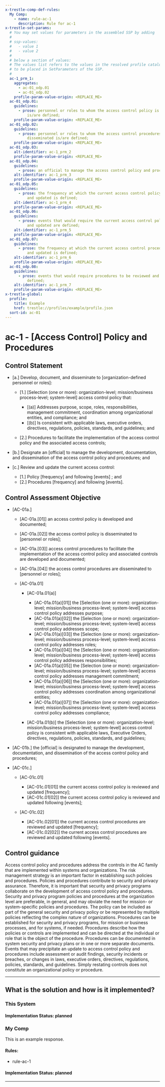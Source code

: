 ```yaml
---
x-trestle-comp-def-rules:
  My Comp:
    - name: rule-ac-1
      description: Rule for ac-1
x-trestle-set-params:
  # You may set values for parameters in the assembled SSP by adding
  #
  # ssp-values:
  #   - value 1
  #   - value 2
  #
  # below a section of values:
  # The values list refers to the values in the resolved profile catalog, and the ssp-values represent new values
  # to be placed in SetParameters of the SSP.
  #
  ac-1_prm_1:
    aggregates:
      - ac-01_odp.01
      - ac-01_odp.02
    profile-param-value-origin: <REPLACE_ME>
  ac-01_odp.01:
    guidelines:
      - prose: personnel or roles to whom the access control policy is to be disseminated
          is/are defined;
    profile-param-value-origin: <REPLACE_ME>
  ac-01_odp.02:
    guidelines:
      - prose: personnel or roles to whom the access control procedures are to be
          disseminated is/are defined;
    profile-param-value-origin: <REPLACE_ME>
  ac-01_odp.03:
    alt-identifier: ac-1_prm_2
    profile-param-value-origin: <REPLACE_ME>
  ac-01_odp.04:
    guidelines:
      - prose: an official to manage the access control policy and procedures is defined;
    alt-identifier: ac-1_prm_3
    profile-param-value-origin: <REPLACE_ME>
  ac-01_odp.05:
    guidelines:
      - prose: the frequency at which the current access control policy is reviewed
          and updated is defined;
    alt-identifier: ac-1_prm_4
    profile-param-value-origin: <REPLACE_ME>
  ac-01_odp.06:
    guidelines:
      - prose: events that would require the current access control policy to be reviewed
          and updated are defined;
    alt-identifier: ac-1_prm_5
    profile-param-value-origin: <REPLACE_ME>
  ac-01_odp.07:
    guidelines:
      - prose: the frequency at which the current access control procedures are reviewed
          and updated is defined;
    alt-identifier: ac-1_prm_6
    profile-param-value-origin: <REPLACE_ME>
  ac-01_odp.08:
    guidelines:
      - prose: events that would require procedures to be reviewed and updated are
          defined;
    alt-identifier: ac-1_prm_7
    profile-param-value-origin: <REPLACE_ME>
x-trestle-global:
  profile:
    title: Example
    href: trestle://profiles/example/profile.json
  sort-id: ac-01
---
```


# ac-1 - \[Access Control\] Policy and Procedures

## Control Statement

- \[a.\] Develop, document, and disseminate to [organization-defined personnel or roles]:

  - \[1.\] [Selection (one or more): organization-level; mission/business process-level; system-level] access control policy that:

    - \[(a)\] Addresses purpose, scope, roles, responsibilities, management commitment, coordination among organizational entities, and compliance; and
    - \[(b)\] Is consistent with applicable laws, executive orders, directives, regulations, policies, standards, and guidelines; and

  - \[2.\] Procedures to facilitate the implementation of the access control policy and the associated access controls;

- \[b.\] Designate an [official] to manage the development, documentation, and dissemination of the access control policy and procedures; and

- \[c.\] Review and update the current access control:

  - \[1.\] Policy [frequency] and following [events] ; and
  - \[2.\] Procedures [frequency] and following [events].

## Control Assessment Objective

- \[AC-01a.\]

  - \[AC-01a.[01]\] an access control policy is developed and documented;
  - \[AC-01a.[02]\] the access control policy is disseminated to [personnel or roles];
  - \[AC-01a.[03]\] access control procedures to facilitate the implementation of the access control policy and associated controls are developed and documented;
  - \[AC-01a.[04]\] the access control procedures are disseminated to [personnel or roles];
  - \[AC-01a.01\]

    - \[AC-01a.01(a)\]

      - \[AC-01a.01(a)[01]\] the [Selection (one or more): organization-level; mission/business process-level; system-level] access control policy addresses purpose;
      - \[AC-01a.01(a)[02]\] the [Selection (one or more): organization-level; mission/business process-level; system-level] access control policy addresses scope;
      - \[AC-01a.01(a)[03]\] the [Selection (one or more): organization-level; mission/business process-level; system-level] access control policy addresses roles;
      - \[AC-01a.01(a)[04]\] the [Selection (one or more): organization-level; mission/business process-level; system-level] access control policy addresses responsibilities;
      - \[AC-01a.01(a)[05]\] the [Selection (one or more): organization-level; mission/business process-level; system-level] access control policy addresses management commitment;
      - \[AC-01a.01(a)[06]\] the [Selection (one or more): organization-level; mission/business process-level; system-level] access control policy addresses coordination among organizational entities;
      - \[AC-01a.01(a)[07]\] the [Selection (one or more): organization-level; mission/business process-level; system-level] access control policy addresses compliance;

    - \[AC-01a.01(b)\] the [Selection (one or more): organization-level; mission/business process-level; system-level] access control policy is consistent with applicable laws, Executive Orders, directives, regulations, policies, standards, and guidelines;

- \[AC-01b.\] the [official] is designated to manage the development, documentation, and dissemination of the access control policy and procedures;

- \[AC-01c.\]

  - \[AC-01c.01\]

    - \[AC-01c.01[01]\] the current access control policy is reviewed and updated [frequency];
    - \[AC-01c.01[02]\] the current access control policy is reviewed and updated following [events];

  - \[AC-01c.02\]

    - \[AC-01c.02[01]\] the current access control procedures are reviewed and updated [frequency];
    - \[AC-01c.02[02]\] the current access control procedures are reviewed and updated following [events].

## Control guidance

Access control policy and procedures address the controls in the AC family that are implemented within systems and organizations. The risk management strategy is an important factor in establishing such policies and procedures. Policies and procedures contribute to security and privacy assurance. Therefore, it is important that security and privacy programs collaborate on the development of access control policy and procedures. Security and privacy program policies and procedures at the organization level are preferable, in general, and may obviate the need for mission- or system-specific policies and procedures. The policy can be included as part of the general security and privacy policy or be represented by multiple policies reflecting the complex nature of organizations. Procedures can be established for security and privacy programs, for mission or business processes, and for systems, if needed. Procedures describe how the policies or controls are implemented and can be directed at the individual or role that is the object of the procedure. Procedures can be documented in system security and privacy plans or in one or more separate documents. Events that may precipitate an update to access control policy and procedures include assessment or audit findings, security incidents or breaches, or changes in laws, executive orders, directives, regulations, policies, standards, and guidelines. Simply restating controls does not constitute an organizational policy or procedure.

______________________________________________________________________

## What is the solution and how is it implemented?

<!-- For implementation status enter one of: implemented, partial, planned, alternative, not-applicable -->

<!-- Note that the list of rules under ### Rules: is read-only and changes will not be captured after assembly to JSON -->

### This System

<!-- Add implementation prose for the main This System component for control: ac-1 -->

#### Implementation Status: planned

### My Comp

This is an example response.

#### Rules:

  - rule-ac-1

#### Implementation Status: planned

______________________________________________________________________
